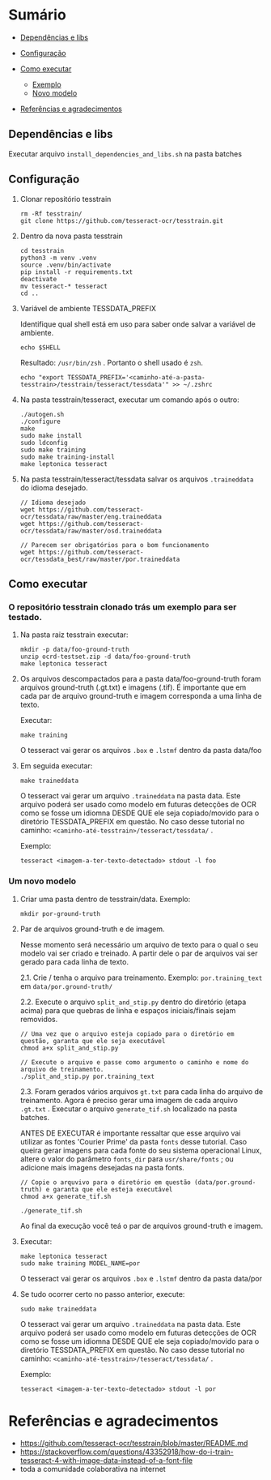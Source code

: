 # Sumário
- [Dependências e libs](#dependências-e-libs)
- [Configuração](#configuração)
- [Como executar](#como-executar)
    
    * [Exemplo](#o-repositório-tesstrain-clonado-trás-um-exemplo-para-ser-testado.)
    * [Novo modelo](#um-novo-modelo)
- [Referências e agradecimentos](#referências-e-agradecimentos)

## Dependências e libs

Executar arquivo `install_dependencies_and_libs.sh` na pasta batches

## Configuração
 1) Clonar repositório tesstrain

    ```
    rm -Rf tesstrain/
    git clone https://github.com/tesseract-ocr/tesstrain.git
    ```
2) Dentro da nova pasta tesstrain

    ```
    cd tesstrain
    python3 -m venv .venv 
    source .venv/bin/activate
    pip install -r requirements.txt
    deactivate
    mv tesseract-* tesseract
    cd ..
    ```

3) Variável de ambiente TESSDATA_PREFIX
    
    Identifique qual shell está em uso para saber onde salvar a variável de ambiente.
    ```
    echo $SHELL
    ```
    Resultado: `/usr/bin/zsh` . Portanto o shell usado é `zsh`.

    ```
    echo "export TESSDATA_PREFIX='<caminho-até-a-pasta-tesstrain>/tesstrain/tesseract/tessdata'" >> ~/.zshrc
    ```
4) Na pasta tesstrain/tesseract, executar um comando após o outro:

    ```
    ./autogen.sh
    ./configure
    make
    sudo make install
    sudo ldconfig
    sudo make training
    sudo make training-install
    make leptonica tesseract
    ```

5) Na pasta tesstrain/tesseract/tessdata salvar os arquivos `.traineddata` do idioma desejado.

    ```
    // Idioma desejado
    wget https://github.com/tesseract-ocr/tessdata/raw/master/eng.traineddata
    wget https://github.com/tesseract-ocr/tessdata/raw/master/osd.traineddata

    // Parecem ser obrigatórios para o bom funcionamento
    wget https://github.com/tesseract-ocr/tessdata_best/raw/master/por.traineddata
    ```

## Como executar 

### O repositório tesstrain clonado trás um exemplo para ser testado.

1) Na pasta raiz tesstrain executar:

    ```
    mkdir -p data/foo-ground-truth
    unzip ocrd-testset.zip -d data/foo-ground-truth
    make leptonica tesseract
    ```

2) Os arquivos descompactados para a pasta data/foo-ground-truth foram arquivos ground-truth (.gt.txt) e imagens (.tif). É importante que em cada par de arquivo ground-truth e imagem corresponda a uma linha de texto.

    Executar:

    ```
    make training 
    ```
    O tesseract vai gerar os arquivos `.box` e `.lstmf` dentro da pasta data/foo

3) Em seguida executar:

    ```
    make traineddata
    ```
    O tesseract vai gerar um arquivo `.traineddata` na pasta data. Este arquivo poderá ser usado como modelo em futuras detecções de OCR como se fosse um idiomna DESDE QUE ele seja copiado/movido para o diretório TESSDATA_PREFIX em questão. No caso desse tutorial no caminho: `<caminho-até-tesstrain>/tesseract/tessdata/` .

    Exemplo:

    ```
    tesseract <imagem-a-ter-texto-detectado> stdout -l foo
    ```

### Um novo modelo

1) Criar uma pasta dentro de tesstrain/data. Exemplo:

    ```
    mkdir por-ground-truth
    ```

2) Par de arquivos ground-truth e de imagem.

    Nesse momento será necessário um arquivo de texto para o qual o seu modelo vai ser criado e treinado. A partir dele o par de arquivos vai ser gerado para cada linha de texto.

    2.1. Crie / tenha o arquivo para treinamento. Exemplo: `por.training_text` em `data/por.ground-truth/`

    2.2. Execute o arquivo `split_and_stip.py` dentro do diretório (etapa acima) para que quebras de linha e espaços iniciais/finais sejam removidos.

    ```
    // Uma vez que o arquivo esteja copiado para o diretório em questão, garanta que ele seja executável
    chmod a+x split_and_stip.py

    // Execute o arquivo e passe como argumento o caminho e nome do arquivo de treinamento.
    ./split_and_stip.py por.training_text
    ```

    2.3. Foram gerados vários arquivos `gt.txt` para cada linha do arquivo de treinamento. Agora é preciso gerar uma imagem de cada arquivo `.gt.txt` . Executar o arquivo `generate_tif.sh` localizado na pasta batches.

    ANTES DE EXECUTAR é importante ressaltar que esse arquivo vai utilizar as fontes 'Courier Prime' da pasta `fonts` desse tutorial. Caso queira gerar imagens para cada fonte do seu sistema operacional Linux, altere o valor do parâmetro `fonts_dir` para `usr/share/fonts` ; ou adicione mais imagens desejadas na pasta fonts.

    ```
    // Copie o arquvivo para o diretório em questão (data/por.ground-truth) e garanta que ele esteja executável
    chmod a+x generate_tif.sh

    ./generate_tif.sh
    ```

    Ao final da execução você teá o par de arquivos ground-truth e imagem.

3) Executar:

    ```
    make leptonica tesseract
    sudo make training MODEL_NAME=por
    ```
    O tesseract vai gerar os arquivos `.box` e `.lstmf` dentro da pasta data/por

4) Se tudo ocorrer certo no passo anterior, execute:

    ```
    sudo make traineddata
    ```

    O tesseract vai gerar um arquivo `.traineddata` na pasta data. Este arquivo poderá ser usado como modelo em futuras detecções de OCR como se fosse um idiomna DESDE QUE ele seja copiado/movido para o diretório TESSDATA_PREFIX em questão. No caso desse tutorial no caminho: `<caminho-até-tesstrain>/tesseract/tessdata/` .

    Exemplo:

    ```
    tesseract <imagem-a-ter-texto-detectado> stdout -l por
    ```

# Referências e agradecimentos
- https://github.com/tesseract-ocr/tesstrain/blob/master/README.md
- https://stackoverflow.com/questions/43352918/how-do-i-train-tesseract-4-with-image-data-instead-of-a-font-file
- toda a comunidade colaborativa na internet